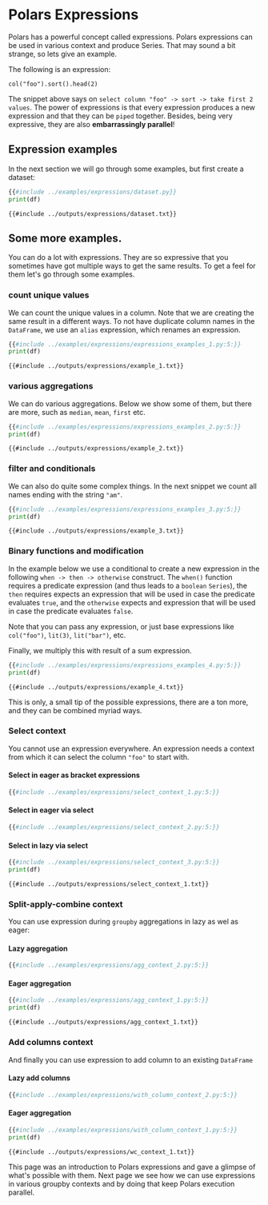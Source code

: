 # Polars Expressions

Polars has a powerful concept called expressions. Polars expressions can be used in various context and produce
Series. That may sound a bit strange, so lets give an example.

The following is an expression:

`col("foo").sort().head(2)`

The snippet above says on `select column "foo" -> sort -> take first 2 values`. The power of expressions is
that every expression produces a new expression and that they can be `piped` together. Besides, being very expressive,
they are also **embarrassingly parallel**!

## Expression examples

In the next section we will go through some examples, but first create a dataset:

```python
{{#include ../examples/expressions/dataset.py}}
print(df)
```

```text
{{#include ../outputs/expressions/dataset.txt}}
```

## Some more examples.
You can do a lot with expressions. They are so expressive that you sometimes have got multiple ways to get the same results. 
To get a feel for them let's go through some examples.

### count unique values
We can count the unique values in a column. Note that we are creating the same result in a different ways. To not have
duplicate column names in the `DataFrame`, we use an `alias` expression, which renames an expression.
```python
{{#include ../examples/expressions/expressions_examples_1.py:5:}}
print(df)
```

```text
{{#include ../outputs/expressions/example_1.txt}}
```

### various aggregations
We can do various aggregations. Below we show some of them, but there are more, such as `median`, `mean`, `first` etc.
```python
{{#include ../examples/expressions/expressions_examples_2.py:5:}}
print(df)
```

```text
{{#include ../outputs/expressions/example_2.txt}}
```

### filter and conditionals
We can also do quite some complex things. In the next snippet we count all names ending with the string `"am"`.
```python
{{#include ../examples/expressions/expressions_examples_3.py:5:}}
print(df)
```

```text
{{#include ../outputs/expressions/example_3.txt}}
```

### Binary functions and modification
In the example below we use a conditional to create a new expression in the following `when -> then -> otherwise`
construct. The `when()` function requires a predicate expression (and thus leads to a `boolean` `Series`), the `then` requires
expects an expression that will be used in case the predicate evaluates `true`, and the `otherwise` expects and expression
that will be used in case the predicate evaluates `false`.

Note that you can pass any expression, or just base expressions like `col("foo")`, `lit(3)`, `lit("bar")`, etc.

Finally, we multiply this with result of a sum expression. 

```python
{{#include ../examples/expressions/expressions_examples_4.py:5:}}
print(df)
```
```text
{{#include ../outputs/expressions/example_4.txt}}
```

This is only, a small tip of the possible expressions, there are a ton more, and they can be combined myriad ways.


### Select context
You cannot use an expression everywhere. An expression needs a context from which it can select the column `"foo"`
to start with.

#### Select in eager as bracket expressions
```python
{{#include ../examples/expressions/select_context_1.py:5:}}
```

#### Select in eager via select
```python
{{#include ../examples/expressions/select_context_2.py:5:}}
```

#### Select in lazy via select
```python
{{#include ../examples/expressions/select_context_3.py:5:}}
print(df)
```

```text
{{#include ../outputs/expressions/select_context_1.txt}}
```

### Split-apply-combine context
You can use expression during `groupby` aggregations in lazy as wel as eager:

#### Lazy aggregation
```python
{{#include ../examples/expressions/agg_context_2.py:5:}}
```

#### Eager aggregation
```python
{{#include ../examples/expressions/agg_context_1.py:5:}}
print(df)
```

```text
{{#include ../outputs/expressions/agg_context_1.txt}}
```

### Add columns context
And finally you can use expression to add column to an existing `DataFrame`


#### Lazy add columns
```python
{{#include ../examples/expressions/with_column_context_2.py:5:}}
```

#### Eager aggregation
```python
{{#include ../examples/expressions/with_column_context_1.py:5:}}
print(df)
```

```text
{{#include ../outputs/expressions/wc_context_1.txt}}
```

This page was an introduction to Polars expressions and gave a glimpse of what's possible with them. Next page we see how
we can use expressions in various groupby contexts and by doing that keep Polars execution parallel.
